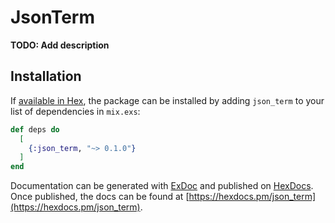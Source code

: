 # JsonTerm

**TODO: Add description**

## Installation

If [available in Hex](https://hex.pm/docs/publish), the package can be installed
by adding `json_term` to your list of dependencies in `mix.exs`:

```elixir
def deps do
  [
    {:json_term, "~> 0.1.0"}
  ]
end
```

Documentation can be generated with [ExDoc](https://github.com/elixir-lang/ex_doc)
and published on [HexDocs](https://hexdocs.pm). Once published, the docs can
be found at [https://hexdocs.pm/json_term](https://hexdocs.pm/json_term).

